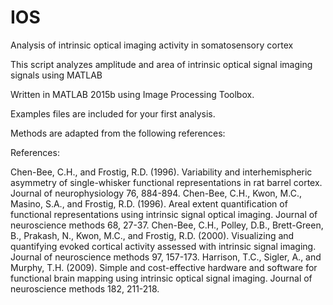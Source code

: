 # IOS
Analysis of intrinsic optical imaging activity in somatosensory cortex

This script analyzes amplitude and area of intrinsic optical signal imaging signals using MATLAB

Written in MATLAB 2015b using Image Processing Toolbox.

Examples files are included for your first analysis.

Methods are adapted from the following references:

References:

Chen-Bee, C.H., and Frostig, R.D. (1996). Variability and interhemispheric asymmetry of single-whisker functional representations in rat barrel cortex. Journal of neurophysiology 76, 884-894.
Chen-Bee, C.H., Kwon, M.C., Masino, S.A., and Frostig, R.D. (1996). Areal extent quantification of functional representations using intrinsic signal optical imaging. Journal of neuroscience methods 68, 27-37.
Chen-Bee, C.H., Polley, D.B., Brett-Green, B., Prakash, N., Kwon, M.C., and Frostig, R.D. (2000). Visualizing and quantifying evoked cortical activity assessed with intrinsic signal imaging. Journal of neuroscience methods 97, 157-173.
Harrison, T.C., Sigler, A., and Murphy, T.H. (2009). Simple and cost-effective hardware and software for functional brain mapping using intrinsic optical signal imaging. Journal of neuroscience methods 182, 211-218.



